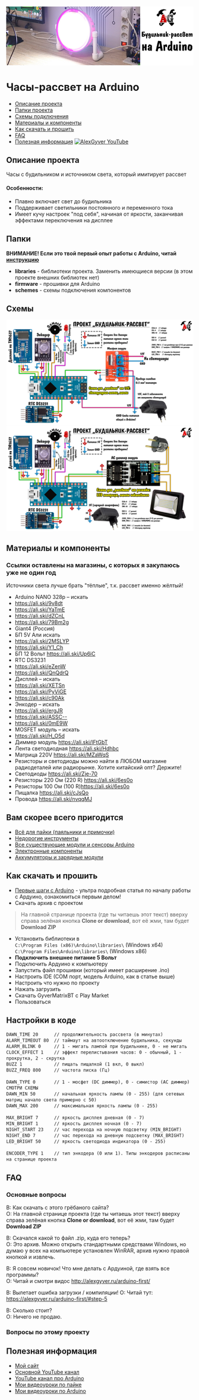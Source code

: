 ![PROJECT_PHOTO](https://github.com/AlexGyver/dawn-clock/blob/master/proj_img.jpg)
# Часы-рассвет на Arduino
* [Описание проекта](#chapter-0)
* [Папки проекта](#chapter-1)
* [Схемы подключения](#chapter-2)
* [Материалы и компоненты](#chapter-3)
* [Как скачать и прошить](#chapter-4)
* [FAQ](#chapter-5)
* [Полезная информация](#chapter-6)
[![AlexGyver YouTube](http://alexgyver.ru/git_banner.jpg)](https://www.youtube.com/channel/UCgtAOyEQdAyjvm9ATCi_Aig?sub_confirmation=1)

<a id="chapter-0"></a>
## Описание проекта
Часы с будильником и источником света, который имитирует рассвет  
#### Особенности:
 - Плавно включает свет до будильника
 - Поддерживает светильники постоянного и переменного тока
 - Имеет кучу настроек "под себя", начиная от яркости, заканчивая эффектами переключения на дисплее

<a id="chapter-1"></a>
## Папки
**ВНИМАНИЕ! Если это твой первый опыт работы с Arduino, читай [инструкцию](#chapter-4)**
- **libraries** - библиотеки проекта. Заменить имеющиеся версии (в этом проекте внешних библиотек нет)
- **firmware** - прошивки для Arduino
- **schemes** - схемы подключения компонентов

<a id="chapter-2"></a>
## Схемы
![SCHEME](https://github.com/AlexGyver/dawn-clock/blob/master/schemes/scheme1.jpg)
![SCHEME](https://github.com/AlexGyver/dawn-clock/blob/master/schemes/scheme2.jpg)

<a id="chapter-3"></a>
## Материалы и компоненты
### Ссылки оставлены на магазины, с которых я закупаюсь уже не один год
Источники света лучше брать "тёплые", т.к. рассвет именно жёлтый!
* Arduino NANO 328p – искать
* https://ali.ski/9v8dt
* https://ali.ski/YaTmE
* https://ali.ski/dZCnL
* https://ali.ski/79Bm2g
* Giant4 (Россия)
* БП 5V Али искать
* https://ali.ski/2MSLYP
* https://ali.ski/Y1_Ch
* БП 12 Вольт https://ali.ski/Up6iC
* RTC DS3231
* https://ali.ski/eZenW
* https://ali.ski/QnQdrQ
* Дисплей – искать
* https://ali.ski/XETSn
* https://ali.ski/PyViGE
* https://ali.ski/c90Ak
* Энкодер – искать
* https://ali.ski/ergJR
* https://ali.ski/ASSC--
* https://ali.ski/0mE9W
* MOSFET модуль – искать
* https://ali.ski/H_O5d
* Диммер модуль https://ali.ski/lFtGbT
* Лента светодиодная https://ali.ski/Hdhbc
* Матрица 220V https://ali.ski/MZaWqS
* Резисторы и светодиоды можно найти в ЛЮБОМ магазине радиодеталей или радиорынке. Хотите китайский опт? Держите!
* Светодиоды https://ali.ski/Zje-70
* Резисторы 220 Ом (220 R) https://ali.ski/6es0o
* Резисторы 100 Ом (100 R)https://ali.ski/6es0o
* Пищалка https://ali.ski/cJsQo
* Провода https://ali.ski/nvqqMJ

## Вам скорее всего пригодится
* [Всё для пайки (паяльники и примочки)](http://alexgyver.ru/all-for-soldering/)
* [Недорогие инструменты](http://alexgyver.ru/my_instruments/)
* [Все существующие модули и сенсоры Arduino](http://alexgyver.ru/arduino_shop/)
* [Электронные компоненты](http://alexgyver.ru/electronics/)
* [Аккумуляторы и зарядные модули](http://alexgyver.ru/18650/)

<a id="chapter-4"></a>
## Как скачать и прошить
* [Первые шаги с Arduino](http://alexgyver.ru/arduino-first/) - ультра подробная статья по началу работы с Ардуино, ознакомиться первым делом!
* Скачать архив с проектом
> На главной странице проекта (где ты читаешь этот текст) вверху справа зелёная кнопка **Clone or download**, вот её жми, там будет **Download ZIP**
* Установить библиотеки в  
`C:\Program Files (x86)\Arduino\libraries\` (Windows x64)  
`C:\Program Files\Arduino\libraries\` (Windows x86)
* **Подключить внешнее питание 5 Вольт**
* Подключить Ардуино к компьютеру
* Запустить файл прошивки (который имеет расширение .ino)
* Настроить IDE (COM порт, модель Arduino, как в статье выше)
* Настроить что нужно по проекту
* Нажать загрузить
* Скачать GyverMatrixBT с Play Market
* Пользоваться  

## Настройки в коде
    DAWN_TIME 20      // продолжительность рассвета (в минутах)
    ALARM_TIMEOUT 80  // таймаут на автоотключение будильника, секунды
    ALARM_BLINK 0     // 1 - мигать лампой при будильнике, 0 - не мигать
    CLOCK_EFFECT 1    // эффект перелистывания часов: 0 - обычный, 1 - прокрутка, 2 - скрутка
    BUZZ 1            // пищать пищалкой (1 вкл, 0 выкл)
    BUZZ_FREQ 800     // частота писка (Гц)

    DAWN_TYPE 0       // 1 - мосфет (DC диммер), 0 - симистор (AC диммер) СМОТРИ СХЕМЫ
    DAWN_MIN 50       // начальная яркость лампы (0 - 255) (для сетевых матриц начало света примерно с 50)
    DAWN_MAX 200      // максимальная яркость лампы (0 - 255)

    MAX_BRIGHT 7      // яркость дисплея дневная (0 - 7)
    MIN_BRIGHT 1      // яркость дисплея ночная (0 - 7)
    NIGHT_START 23	  // час перехода на ночную подсветку (MIN_BRIGHT)
    NIGHT_END 7       // час перехода на дневную подсветку (MAX_BRIGHT)
    LED_BRIGHT 50     // яркость светодиода индикатора (0 - 255)

    ENCODER_TYPE 1    // тип энкодера (0 или 1). Типы энкодеров расписаны на странице проекта
	
<a id="chapter-5"></a>
## FAQ
### Основные вопросы
В: Как скачать с этого грёбаного сайта?  
О: На главной странице проекта (где ты читаешь этот текст) вверху справа зелёная кнопка **Clone or download**, вот её жми, там будет **Download ZIP**

В: Скачался какой то файл .zip, куда его теперь?  
О: Это архив. Можно открыть стандартными средствами Windows, но думаю у всех на компьютере установлен WinRAR, архив нужно правой кнопкой и извлечь.

В: Я совсем новичок! Что мне делать с Ардуиной, где взять все программы?  
О: Читай и смотри видос http://alexgyver.ru/arduino-first/

В: Вылетает ошибка загрузки / компиляции!
О: Читай тут: https://alexgyver.ru/arduino-first/#step-5

В: Сколько стоит?  
О: Ничего не продаю.

### Вопросы по этому проекту

<a id="chapter-6"></a>
## Полезная информация
* [Мой сайт](http://alexgyver.ru/)
* [Основной YouTube канал](https://www.youtube.com/channel/UCgtAOyEQdAyjvm9ATCi_Aig?sub_confirmation=1)
* [YouTube канал про Arduino](https://www.youtube.com/channel/UC4axiS76D784-ofoTdo5zOA?sub_confirmation=1)
* [Мои видеоуроки по пайке](https://www.youtube.com/playlist?list=PLOT_HeyBraBuMIwfSYu7kCKXxQGsUKcqR)
* [Мои видеоуроки по Arduino](http://alexgyver.ru/arduino_lessons/)